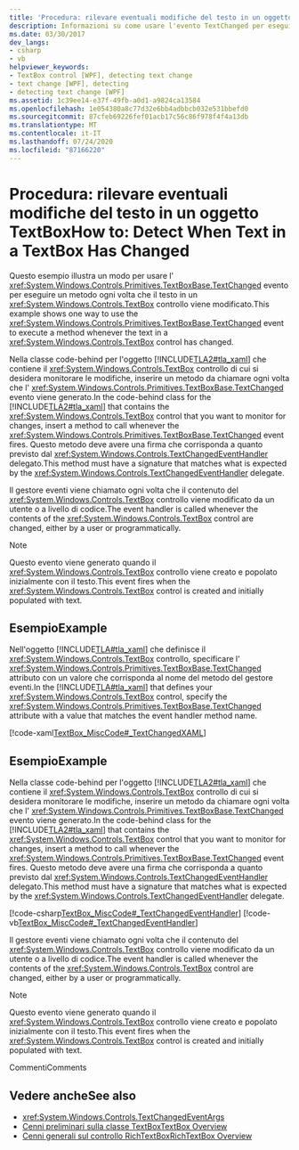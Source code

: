 ```yaml
---
title: 'Procedura: rilevare eventuali modifiche del testo in un oggetto TextBox'
description: Informazioni su come usare l'evento TextChanged per eseguire un metodo ogni volta che il testo in un controllo TextBox cambia in un'applicazione Windows Presentation Foundation.
ms.date: 03/30/2017
dev_langs:
- csharp
- vb
helpviewer_keywords:
- TextBox control [WPF], detecting text change
- text change [WPF], detecting
- detecting text change [WPF]
ms.assetid: 1c39ee14-e37f-49fb-a0d1-a9824ca13584
ms.openlocfilehash: 1e054380a8c77d32e6bb4adbbcb032e531bbefd0
ms.sourcegitcommit: 87cfeb69226fef01acb17c56c86f978f4f4a13db
ms.translationtype: MT
ms.contentlocale: it-IT
ms.lasthandoff: 07/24/2020
ms.locfileid: "87166220"
---
```

# <a name="how-to-detect-when-text-in-a-textbox-has-changed"></a><span data-ttu-id="3a3b6-103">Procedura: rilevare eventuali modifiche del testo in un oggetto TextBox</span><span class="sxs-lookup"><span data-stu-id="3a3b6-103">How to: Detect When Text in a TextBox Has Changed</span></span>

<span data-ttu-id="3a3b6-104">Questo esempio illustra un modo per usare l' <xref:System.Windows.Controls.Primitives.TextBoxBase.TextChanged> evento per eseguire un metodo ogni volta che il testo in un <xref:System.Windows.Controls.TextBox> controllo viene modificato.</span><span class="sxs-lookup"><span data-stu-id="3a3b6-104">This example shows one way to use the <xref:System.Windows.Controls.Primitives.TextBoxBase.TextChanged> event to execute a method whenever the text in a <xref:System.Windows.Controls.TextBox> control has changed.</span></span>

<span data-ttu-id="3a3b6-105">Nella classe code-behind per l'oggetto [!INCLUDE[TLA2#tla_xaml](../../../../includes/tla2sharptla-xaml-md.md)] che contiene il <xref:System.Windows.Controls.TextBox> controllo di cui si desidera monitorare le modifiche, inserire un metodo da chiamare ogni volta che l' <xref:System.Windows.Controls.Primitives.TextBoxBase.TextChanged> evento viene generato.</span><span class="sxs-lookup"><span data-stu-id="3a3b6-105">In the code-behind class for the [!INCLUDE[TLA2#tla_xaml](../../../../includes/tla2sharptla-xaml-md.md)] that contains the <xref:System.Windows.Controls.TextBox> control that you want to monitor for changes, insert a method to call whenever the <xref:System.Windows.Controls.Primitives.TextBoxBase.TextChanged> event fires.</span></span>  <span data-ttu-id="3a3b6-106">Questo metodo deve avere una firma che corrisponda a quanto previsto dal <xref:System.Windows.Controls.TextChangedEventHandler> delegato.</span><span class="sxs-lookup"><span data-stu-id="3a3b6-106">This method must have a signature that matches what is expected by the <xref:System.Windows.Controls.TextChangedEventHandler> delegate.</span></span>

<span data-ttu-id="3a3b6-107">Il gestore eventi viene chiamato ogni volta che il contenuto del <xref:System.Windows.Controls.TextBox> controllo viene modificato da un utente o a livello di codice.</span><span class="sxs-lookup"><span data-stu-id="3a3b6-107">The event handler is called whenever the contents of the <xref:System.Windows.Controls.TextBox> control are changed, either by a user or programmatically.</span></span>

> [!NOTE]
> <span data-ttu-id="3a3b6-108">Questo evento viene generato quando il <xref:System.Windows.Controls.TextBox> controllo viene creato e popolato inizialmente con il testo.</span><span class="sxs-lookup"><span data-stu-id="3a3b6-108">This event fires when the <xref:System.Windows.Controls.TextBox> control is created and initially populated with text.</span></span>

## <a name="example"></a><span data-ttu-id="3a3b6-109">Esempio</span><span class="sxs-lookup"><span data-stu-id="3a3b6-109">Example</span></span>

<span data-ttu-id="3a3b6-110">Nell'oggetto [!INCLUDE[TLA#tla_xaml](../../../../includes/tlasharptla-xaml-md.md)] che definisce il <xref:System.Windows.Controls.TextBox> controllo, specificare l' <xref:System.Windows.Controls.Primitives.TextBoxBase.TextChanged> attributo con un valore che corrisponda al nome del metodo del gestore eventi.</span><span class="sxs-lookup"><span data-stu-id="3a3b6-110">In the [!INCLUDE[TLA#tla_xaml](../../../../includes/tlasharptla-xaml-md.md)] that defines your <xref:System.Windows.Controls.TextBox> control, specify the <xref:System.Windows.Controls.Primitives.TextBoxBase.TextChanged> attribute with a value that matches the event handler method name.</span></span>

[!code-xaml[TextBox_MiscCode#_TextChangedXAML](~/samples/snippets/csharp/VS_Snippets_Wpf/TextBox_MiscCode/CSharp/Window1.xaml#_textchangedxaml)]

## <a name="example"></a><span data-ttu-id="3a3b6-111">Esempio</span><span class="sxs-lookup"><span data-stu-id="3a3b6-111">Example</span></span>

<span data-ttu-id="3a3b6-112">Nella classe code-behind per l'oggetto [!INCLUDE[TLA2#tla_xaml](../../../../includes/tla2sharptla-xaml-md.md)] che contiene il <xref:System.Windows.Controls.TextBox> controllo di cui si desidera monitorare le modifiche, inserire un metodo da chiamare ogni volta che l' <xref:System.Windows.Controls.Primitives.TextBoxBase.TextChanged> evento viene generato.</span><span class="sxs-lookup"><span data-stu-id="3a3b6-112">In the code-behind class for the [!INCLUDE[TLA2#tla_xaml](../../../../includes/tla2sharptla-xaml-md.md)] that contains the <xref:System.Windows.Controls.TextBox> control that you want to monitor for changes, insert a method to call whenever the <xref:System.Windows.Controls.Primitives.TextBoxBase.TextChanged> event fires.</span></span>  <span data-ttu-id="3a3b6-113">Questo metodo deve avere una firma che corrisponda a quanto previsto dal <xref:System.Windows.Controls.TextChangedEventHandler> delegato.</span><span class="sxs-lookup"><span data-stu-id="3a3b6-113">This method must have a signature that matches what is expected by the <xref:System.Windows.Controls.TextChangedEventHandler> delegate.</span></span>

[!code-csharp[TextBox_MiscCode#_TextChangedEventHandler](~/samples/snippets/csharp/VS_Snippets_Wpf/TextBox_MiscCode/CSharp/Window1.xaml.cs#_textchangedeventhandler)]
[!code-vb[TextBox_MiscCode#_TextChangedEventHandler](~/samples/snippets/visualbasic/VS_Snippets_Wpf/TextBox_MiscCode/VisualBasic/Window1.xaml.vb#_textchangedeventhandler)]

<span data-ttu-id="3a3b6-114">Il gestore eventi viene chiamato ogni volta che il contenuto del <xref:System.Windows.Controls.TextBox> controllo viene modificato da un utente o a livello di codice.</span><span class="sxs-lookup"><span data-stu-id="3a3b6-114">The event handler is called whenever the contents of the <xref:System.Windows.Controls.TextBox> control are changed, either by a user or programmatically.</span></span>

> [!NOTE]
> <span data-ttu-id="3a3b6-115">Questo evento viene generato quando il <xref:System.Windows.Controls.TextBox> controllo viene creato e popolato inizialmente con il testo.</span><span class="sxs-lookup"><span data-stu-id="3a3b6-115">This event fires when the <xref:System.Windows.Controls.TextBox> control is created and initially populated with text.</span></span>

<span data-ttu-id="3a3b6-116">Commenti</span><span class="sxs-lookup"><span data-stu-id="3a3b6-116">Comments</span></span>

## <a name="see-also"></a><span data-ttu-id="3a3b6-117">Vedere anche</span><span class="sxs-lookup"><span data-stu-id="3a3b6-117">See also</span></span>

- <xref:System.Windows.Controls.TextChangedEventArgs>
- [<span data-ttu-id="3a3b6-118">Cenni preliminari sulla classe TextBox</span><span class="sxs-lookup"><span data-stu-id="3a3b6-118">TextBox Overview</span></span>](textbox-overview.md)
- [<span data-ttu-id="3a3b6-119">Cenni generali sul controllo RichTextBox</span><span class="sxs-lookup"><span data-stu-id="3a3b6-119">RichTextBox Overview</span></span>](richtextbox-overview.md)
